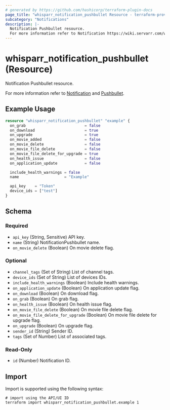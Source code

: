 ```yaml
---
# generated by https://github.com/hashicorp/terraform-plugin-docs
page_title: "whisparr_notification_pushbullet Resource - terraform-provider-whisparr"
subcategory: "Notifications"
description: |-
  Notification Pushbullet resource.
  For more information refer to Notification https://wiki.servarr.com/whisparr/settings#connect and Pushbullet https://wiki.servarr.com/whisparr/supported#pushbullet.
---
```


# whisparr_notification_pushbullet (Resource)

<!-- subcategory:Notifications -->Notification Pushbullet resource.
For more information refer to [Notification](https://wiki.servarr.com/whisparr/settings#connect) and [Pushbullet](https://wiki.servarr.com/whisparr/supported#pushbullet).

## Example Usage

```terraform
resource "whisparr_notification_pushbullet" "example" {
  on_grab                          = false
  on_download                      = true
  on_upgrade                       = true
  on_movie_added                   = false
  on_movie_delete                  = false
  on_movie_file_delete             = false
  on_movie_file_delete_for_upgrade = true
  on_health_issue                  = false
  on_application_update            = false

  include_health_warnings = false
  name                    = "Example"

  api_key    = "Token"
  device_ids = ["test"]
}
```

<!-- schema generated by tfplugindocs -->
## Schema

### Required

- `api_key` (String, Sensitive) API key.
- `name` (String) NotificationPushbullet name.
- `on_movie_delete` (Boolean) On movie delete flag.

### Optional

- `channel_tags` (Set of String) List of channel tags.
- `device_ids` (Set of String) List of devices IDs.
- `include_health_warnings` (Boolean) Include health warnings.
- `on_application_update` (Boolean) On application update flag.
- `on_download` (Boolean) On download flag.
- `on_grab` (Boolean) On grab flag.
- `on_health_issue` (Boolean) On health issue flag.
- `on_movie_file_delete` (Boolean) On movie file delete flag.
- `on_movie_file_delete_for_upgrade` (Boolean) On movie file delete for upgrade flag.
- `on_upgrade` (Boolean) On upgrade flag.
- `sender_id` (String) Sender ID.
- `tags` (Set of Number) List of associated tags.

### Read-Only

- `id` (Number) Notification ID.

## Import

Import is supported using the following syntax:

```shell
# import using the API/UI ID
terraform import whisparr_notification_pushbullet.example 1
```
